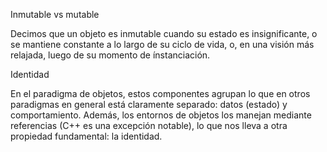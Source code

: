 Inmutable vs mutable

Decimos que un objeto es inmutable cuando su estado es insignificante, o se mantiene constante a lo largo de su ciclo de vida, o, en una visión más relajada, luego de su momento de ínstanciación.

Identidad

En el paradigma de objetos, estos componentes agrupan lo que en otros paradigmas en general está claramente separado: datos (estado) y comportamiento. Además, los entornos de objetos los manejan mediante referencias (C++ es una excepción notable), lo que nos lleva a otra propiedad fundamental: la identidad.
